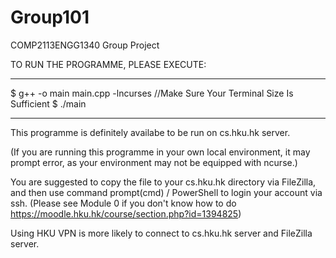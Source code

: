 # Group101
COMP2113ENGG1340 Group Project

TO RUN THE PROGRAMME, PLEASE EXECUTE: 

_____________________________________

$ g++ -o main main.cpp -lncurses
//Make Sure Your Terminal Size Is Sufficient
$ ./main

_____________________________________

This programme is definitely availabe to be run on cs.hku.hk server.

(If you are running this programme in your own local environment, it may prompt error, as your environment may not be equipped with ncurse.)

You are suggested to copy the file to your cs.hku.hk directory via FileZilla, and then use command prompt(cmd) / PowerShell to login your account via ssh. (Please see Module 0 if you don't know how to do https://moodle.hku.hk/course/section.php?id=1394825)

Using HKU VPN is more likely to connect to cs.hku.hk server and FileZilla server.
